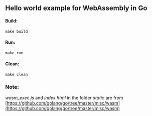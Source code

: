 ## Hello world example for WebAssembly in Go

#### Build:

```
make build
```

#### Run:

```
make run
```

#### Clean:

```
make clean
```

### Note:

*wasm_exec.js* and *index.html* in the folder *static* are from [https://github.com/golang/go/tree/master/misc/wasm](https://github.com/golang/go/tree/master/misc/wasm)
